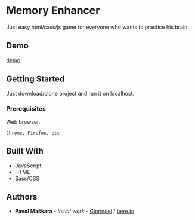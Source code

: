 # Memory Enhancer

Just easy html/sass/js game for everyone who wants to practice his brain.

## Demo

[demo](https://pavol.mazornik.sk/memory-enhancer.html)

## Getting Started

Just download/clone project and run it on localhost.

### Prerequisites

Web browser.
```
Chrome, Firefox, etc
```

## Built With

* JavaScript
* HTML
* Sass/CSS

## Authors

* **Pavol Maškara** - *Initial work* - [Glorindel](https://github.com/glorindel) / [bere.to](https://bere.to)
